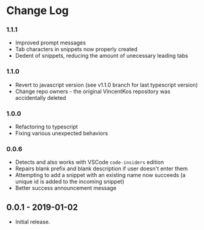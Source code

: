 # Change Log

### 1.1.1

- Improved prompt messages
- Tab characters in snippets now properly created
- Dedent of snippets, reducing the amount of unecessary leading tabs

### 1.1.0

- Revert to javascript version (see v1.1.0 branch for last typescript version)
- Change repo owners - the original VincentKos repository was accidentally deleted

### 1.0.0
- Refactoring to typescript
- Fixing various unexpected behaviors

### 0.0.6

- Detects and also works with VSCode `code-insiders` edition
- Repairs blank prefix and blank description if user doesn't enter them
- Attempting to add a snippet with an existing name now succeeds (a unique id is added to the incoming snippet)
- Better success announcement message
  
## 0.0.1 - 2019-01-02
 - Initial release.